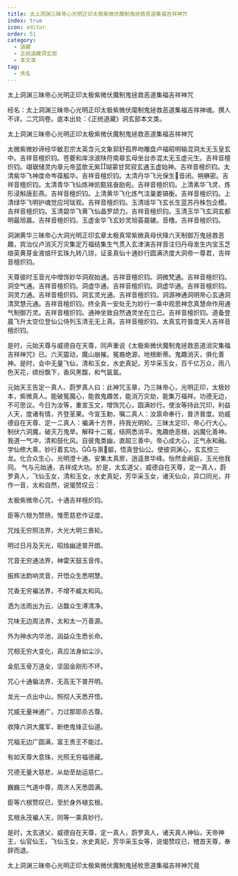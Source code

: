 ```yaml
---
title: 太上洞渊三昧帝心光明正印太极紫微伏魔制鬼拯救恶道集福吉祥神咒
index: true
icon: editor
order: 51
category:
  - 道藏
  - 正统道藏洞玄部
  - 本文类
tag:
  - 佚名
---
```


太上洞渊三昧帝心光明正印太极紫微伏魔制鬼拯救恶道集福吉祥神咒  

经名：太上洞渊三昧帝心光明正印太极紫微伏麾制鬼拯救恶道集福吉祥神魂。撰人不详。二咒同卷。底本出处：《正统道藏》洞玄部本文类。  

太上洞渊三昧帝心光明正印太极紫微伏魔制鬼拯救恶道集福吉祥神咒  

太微紫微妙谛经华敏忍宗太英含元文象郭舒孤界吻雕盘卢福昭明输混洞太无玉皇玄中。吉祥音檀炽钧。苍夔和庠涂波陕符南皋玄母坐台赤混太无玉虚元生。吉祥音檀炽钧。翊琚储灵内章元帝蓝欹无紫瑚蒙甘冥寂玄通玉虚始神。吉祥音檀炽钧。太清紫华飞神度命岑葆觚华。吉祥音檀炽钧。太清丹华飞光保生音闭。朔楙密。吉祥音檀炽钧。太清青华飞仙炼神凯甄铭奋励宛。吉祥音檀炽钧。上清素华飞灵、炼形浸斛唐彭燕。吉祥音檀炽钧。上清黄华飞化炼气洼巢娄镐衡。吉祥音檀炽钧。上清绿华飞明护魂觉应坷琰观。吉祥音檀炽钧。玉清瑶华飞玄长生蓝苏丹株包企模。吉祥音檀炽钧。玉清碧华飞黄飞仙晶罗颉力。吉祥音檀炽钧。玉清玉华飞玄洞玄都明最旭晨。吉祥音檀炽钧。玉虚金华飞玄妙灵旭荟晨辘。音橹。吉祥音檀炽钧。  

洞渊黄华三昧帝心大洞光明正印玄章太极真常紫微真母伏降六天制御万鬼拯救恶趣，宾治仪卢消灭万灾集定万福结集生气贯入玄津演吉祥音注归丹母发生内宝玉芝琅英黄芽金液琅玕玄珠九转八琼，证圣真仙十通妙行圆满济度大洞帝一尊君，吉祥音檀炽钧。  

天尊彼时玉音光中增饰妙华洞观始通。吉祥音檀炽钧。洞微梵通。吉祥音檀炽钧。洞空气通。吉祥音檀炽钧。洞虚华通。吉祥音檀炽钧。洞虚华通。吉祥音檀炽钧。洞灵力通。吉祥音檀炽钧。洞玄灵光通。吉祥音檀炽钧。洞源神通洞明帝心玄通洞清冥慧元通。吉祥音檀炽钧。终全真一安处无为妙行一乘中观思神念真慧命作用通气制御万灵。吉祥音檀炽钧。通神坐致自然通灵坐在立已。吉祥音檀炽钧。道备登晨飞升太空位登仙公侍列玉清无无上真。吉祥音檀炽钧。太真玄符普度天人吉祥音檀炽钧。  

是时，元始天尊与威德自在天尊，同声重说《太极紫微伏魔制鬼拯救恶道消灾集福吉祥神咒》已。六天震动，魔山崩摧。冤裔绝源，地根断蒂。鬼趣消灭，俱化善神。是时，会中无量飞仙，清和玉女，水史真妃，芳华采玉女，百千亿万众，雨八色天花，缤纷飘下，香风黑馥，和气氤氲。  

元始天王告定一真人、蔚罗真人曰：此神咒玉章，乃三昧帝心，光明正印，太极妙本，紫微真人。能破冤魔心，能救鬼趣苦，能消万灾劫，能集万福祥。功德无边，不可思议。今日为汝等，重宣玉文，增饰咒心，圆满妙行。使汝等持此咒印，利益人天，度诸有情，齐登圣果。今宣玉勅，嘱二真人：汝禀命奉行，普济普度。劝威德自在天尊、定一二真人：褊满十方界，持我光明轮。三昧太定印，帝心行大心。制伏六洞魔，破灭万鬼旱。解释十二冤，结网悉消平。鬼趣绝恶根，凶魔化善神。我道一气冲，清和鼓化风。自彼鬼类幽，直超三善中。帝心成大心，正气永和融。学仙修大乘，妙行着玄功。与禀貙，悟真登仙公。使彼洞渊心，玄玄控三龙。化合众生心，光明澄十通。安集太真房，逍遥景华峰。怡然金阙庭，玉光他我同。 气与元始通，吉祥成大功。於是，太玄道父，威德自在天尊，定一真人，蔚罗真人，飞仙玉女，清和玉女，水史真妃，芳华采玉女，诸天仙众，异口同光，并作一音，太和自然，说愒赞叹云：  

太极紫微帝心咒，十通吉祥檀炽钧。  

臣等六根为赞扬，惟愿慈悲作证度。  

咒烛无穷照法界，大光大明三景轮。  

明过日月及天光，昭烛幽途普开朗。  

咒音无穷通法界，神雷天鼓玉音传。  

振辉法韵响灵音，开悟众生悉明慧。  

咒香无穷褊法界，不增不臧太和风。  

洒为法雨出为云，沾馥众生溥清净。  

咒味无边周法界，太和太一万善源。  

外为神水内华池，润益众生悉长命。  

咒相无穷大变化，真应法身如尘沙。  

金肌玉骨万道全，坚固金刚形不坏。  

咒心十通徧法界，无高无下普开明。  

龙光一点出中山，照彻人天悉开悟。  

咒威无量神通广，力过那耶杀古尊。  

收降六洞大魔军，断绝鬼锋正仙道。  

咒福无边广圆满，富王贵王不能过。  

有如天尊大意珠，光照无穷福德藏。  

咒德无量大慈悲，从劫至劫运慈仁。  

巍巍三气道中尊，周济人天悉圆满。  

臣等六根赞叹已，至於身外植玄根。  

玄根永茂褊人天，同等一乘真妙行。  

是时，太玄道父，威德自在天尊，定一真人，蔚罗真人，诸天真人神仙，天帝神王，仙官仙王，飞仙玉女，水史真妃，芳华采玉女等，说愒赞叹已，稽首天尊，奉辞而退。  

太上洞渊三昧帝心光明正印太极紫微伏魔制鬼拯枚思道集福吉祥神咒竟  
